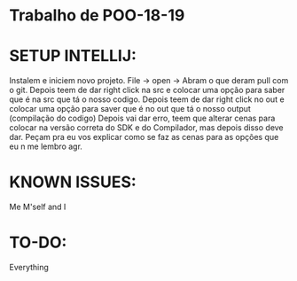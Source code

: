 # Trabalho de POO-18-19
# SETUP INTELLIJ:
Instalem e iniciem novo projeto.
File -> open -> Abram o que deram pull com o git.
Depois teem de dar right click na src e colocar uma opção para saber que é na src que tá o nosso codigo.
Depois teem de dar right click no out e colocar uma opção para saver que é no out que tá o nosso output (compilação do codigo)
Depois vai dar erro, teem que alterar cenas para colocar na versão correta do SDK e do Compilador, mas depois disso deve dar.
Peçam pra eu vos explicar como se faz as cenas para as opções que eu n me lembro agr.
# KNOWN ISSUES:
Me M'self and I
# TO-DO:
Everything
